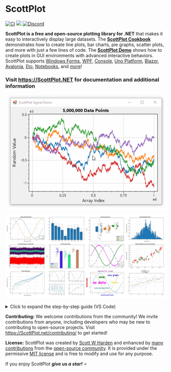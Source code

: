# ScottPlot

[![CI](https://github.com/ScottPlot/ScottPlot/actions/workflows/ci.yaml/badge.svg)](https://github.com/ScottPlot/ScottPlot/actions/workflows/ci.yaml)
[![](https://img.shields.io/nuget/dt/scottplot?color=004880&label=Downloads&logo=NuGet)](https://www.nuget.org/packages/ScottPlot/)
[![Discord](https://badgen.net/discord/members/Dru6fnY2UX?icon=discord&color=5562ea&label=Discord)](https://scottplot.net/discord/)

**ScottPlot is a free and open-source plotting library for .NET** that makes it easy to interactively display large datasets. The [**ScottPlot Cookbook**](https://scottplot.net/cookbook/5.0/) demonstrates how to create line plots, bar charts, pie graphs, scatter plots, and more with just a few lines of code. The **[ScottPlot Demo](https://scottplot.net/demo/)** shows how to create plots in GUI environments with advanced interactive behaviors. ScottPlot supports 
    [Windows Forms](https://scottplot.net/quickstart/winforms/), 
    [WPF](https://scottplot.net/quickstart/wpf/),
    [Console](https://scottplot.net/quickstart/console/),
    [Uno Platform](https://scottplot.net/quickstart/unoplatform/),
    [Blazor](https://scottplot.net/quickstart/blazor/),
    [Avalonia](https://scottplot.net/quickstart/avalonia/),
    [Eto](https://scottplot.net/quickstart/eto/),
    [Notebooks](https://scottplot.net/quickstart/notebook/),
    and [more](https://scottplot.net/quickstart/)!

### Visit https://ScottPlot.NET for documentation and additional information

<div align='center'>

<a href='https://scottplot.net'><img src='dev/graphics/ScottPlot.gif'></a>

<a href='https://scottplot.net/cookbook/5.0/'><img src='dev/graphics/cookbook.jpg'></a>

</div>

<details>
  <summary>Click to expand the step-by-step guide (VS Code)</summary>

  ## Step-by-Step Instructions From Git to Running on your computer on VS Code! 
  1. **Clone the Repository**: 
     ```bash
     git clone https://github.com/your-repo/ScottPlot
     ```
  2. **Install Extension .NET Install Package on VS Code**: 
     ```bash
     ![Screenshot of .NET Extension](Images/Extension_.NET.png)
     ```
  3. **Install Polyglot Notebooks Install Package on VS Code**: 
     ```bash
     ![Screenshot of Polyglot Notebooks Extension](Images/Extension_Polyglot_Notebooks.png)
     ```
  4. **Install Dependencies in your Terminal**: 
     ```bash
     dotnet add package ScottPlot
     ```
  5. **Create a Temp folder and put bin and obj in there**: 
     ```bash
     ![Screenshot of Temp Folder Structure](Images/Temp_Folder_Creation.png)
     ```
  5. **Create a file named Program.cs (example)**: 
     Use the above documentation to create your code and polyglot (Example Code Provided Below)
     ```bash
     ![Screenshot of Code Structure](Images/Example_Code.png)
     ```
  6. **Run the Application in your Terminal**: 
     ```bash
     dotnet run Program.cs
     ```

</details>

**Contributing:** We welcome contributions from the community! We invite contributions from anyone, including developers who may be new to contributing to open-source projects. Visit https://ScottPlot.net/contributing/ to get started!

**License:** ScottPlot was created by [Scott W Harden](https://swharden.com/about/) and enhanced by [many contributions](https://scottplot.net/changelog/) from the [open-source community](https://scottplot.net/contributors/). It is provided under the permissive [MIT license](LICENSE) and is free to modify and use for any purpose.

If you enjoy ScottPlot ***give us a star!*** ⭐ 

